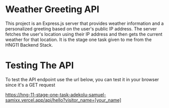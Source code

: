 # Weather Greeting API

This project is an Express.js server that provides weather information and a personalized greeting based on the user's public IP address. The server fetches the user's location using their IP address and then gets the current weather for that location. It is the stage one task given to me from the HNG11 Backend Stack.

# Testing The API
To test the API endpoint use the url below, you can test it in your browser since it's a GET request

https://hng-11-stage-one-task-adekolu-samuel-samixx.vercel.app/api/hello?visitor_name=[your_name]
